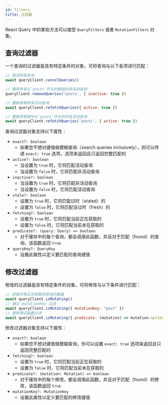 ```yaml
---
id: filters
title: 过滤器
---
```


React Query 中的某些方法可以接受 `QueryFilters` 或者 `MutationFilters` 对象。

## 查询过滤器

一个查询的过滤器是具有特定条件的对象，可将查询与以下各项进行匹配：

```js
// 取消所有查询
await queryClient.cancelQueries()

// 删除所有以`posts`开头的键值的非活动查询
queryClient.removeQueries('posts', { inactive: true })

// 重新获取所有活动查询
await queryClient.refetchQueries({ active: true })

// 重新获取键中以`posts`开头的所有活动查询
await queryClient.refetchQueries('posts', { active: true })
```

查询过滤器对象支持以下属性：

- `exact?: boolean`
  - 如果您不想对键值做模糊查询（search queries inclusively），则可以传递 `exact: true` 选项，选项来返回且只返回完整匹配的
- `active?: boolean`
  - 当设置为 `true` 时，它将匹配活动查询
  - 当设置为 `false` 时，它将匹配非活动查询
- `inactive?: boolean`
  - 当设置为 `true` 时，它将匹配非活动查询
  - 当设置为 `false` 时，它将匹配活动查询
- `stale?: boolean`
  - 设置为 `true` 时，它将匹配过时（staled）的
  - 设置为 `false` 时，它将匹配没过时（fresh）的
- `fetching?: boolean`
  - 设置为 `true` 时，它将匹配当前正在获取的
  - 设置为 `false` 时，它将匹配当前未在获取的
- `predicate?: (query: Query) => boolean`
  - 对于缓存中的每个查询，都会调用此函数，并且对于匹配（found）的查询，该函数返回 `true`
- `queryKey?: QueryKey`
  - 设置此属性以定义要匹配的查询键值

## 修改过滤器
修改的过滤器是具有特定条件的对象，可将修改与以下条件进行匹配：

```js
// 获取所有正在获取的修改的数量
await queryClient.isMutating()
// 通过 mutationKey 过滤
await queryClient.isMutating({ mutationKey: "post" })
// 使用谓词函数过滤
await queryClient.isMutating({ predicate: (mutation) => mutation.options.variables?.id === 1 })
```

修改过滤器对象支持以下属性：
- `exact?: boolean`
  - 如果您不想对键值做模糊查询，你可以设置 `exact: true` 选项来返回且只返回完整匹配的
- `fetching?: boolean`
  - 设置为 `true` 时，它将匹配当前正在获取的
  - 设置为 `false` 时，它将匹配当前未在获取的
- `predicate?: (mutation: Mutation) => boolean`
  - 对于缓存中的每个修改，都会调用此函数，并且对于匹配（found）的修改，该函数返回 `true`
- `mutationKey?: MutationKey`
  - 设置此属性以定义要匹配的修改键值